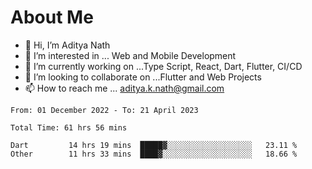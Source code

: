 # About Me

- 👋 Hi, I’m Aditya Nath
- 👀 I’m interested in ... Web and Mobile Development
- 🌱 I’m currently working on ...Type Script, React, Dart, Flutter, CI/CD
- 💞️ I’m looking to collaborate on ...Flutter and Web Projects
- 📫 How to reach me ... aditya.k.nath@gmail.com

<!--START_SECTION:waka-->

```text
From: 01 December 2022 - To: 21 April 2023

Total Time: 61 hrs 56 mins

Dart         14 hrs 19 mins  █████▓░░░░░░░░░░░░░░░░░░░   23.11 %
Other        11 hrs 33 mins  ████▓░░░░░░░░░░░░░░░░░░░░   18.66 %
```

<!--END_SECTION:waka-->

<!---
kronosking007/kronosking007 is a ✨ special ✨ repository because its `README.md` (this file) appears on your GitHub profile.
You can click the Preview link to take a look at your changes.
--->

